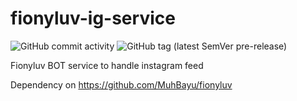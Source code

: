 # fionyluv-ig-service
![GitHub commit activity](https://img.shields.io/github/commit-activity/m/MuhBayu/fionyluv-ig-service?style=flat-square) ![GitHub tag (latest SemVer pre-release)](https://img.shields.io/github/v/tag/MuhBayu/fionyluv-ig-service?include_prereleases&style=flat-square)

Fionyluv BOT service to handle instagram feed

Dependency on https://github.com/MuhBayu/fionyluv